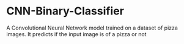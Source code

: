 # CNN-Binary-Classifier
 A Convolutional Neural Network model trained on a dataset of pizza images. It predicts if the input image is of a pizza or not 
